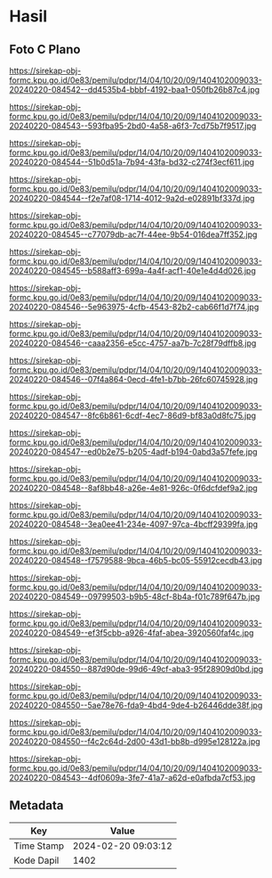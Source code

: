 # Hasil

## Foto C Plano

https://sirekap-obj-formc.kpu.go.id/0e83/pemilu/pdpr/14/04/10/20/09/1404102009033-20240220-084542--dd4535b4-bbbf-4192-baa1-050fb26b87c4.jpg

https://sirekap-obj-formc.kpu.go.id/0e83/pemilu/pdpr/14/04/10/20/09/1404102009033-20240220-084543--593fba95-2bd0-4a58-a6f3-7cd75b7f9517.jpg

https://sirekap-obj-formc.kpu.go.id/0e83/pemilu/pdpr/14/04/10/20/09/1404102009033-20240220-084544--51b0d51a-7b94-43fa-bd32-c274f3ecf611.jpg

https://sirekap-obj-formc.kpu.go.id/0e83/pemilu/pdpr/14/04/10/20/09/1404102009033-20240220-084544--f2e7af08-1714-4012-9a2d-e02891bf337d.jpg

https://sirekap-obj-formc.kpu.go.id/0e83/pemilu/pdpr/14/04/10/20/09/1404102009033-20240220-084545--c77079db-ac7f-44ee-9b54-016dea7ff352.jpg

https://sirekap-obj-formc.kpu.go.id/0e83/pemilu/pdpr/14/04/10/20/09/1404102009033-20240220-084545--b588aff3-699a-4a4f-acf1-40e1e4d4d026.jpg

https://sirekap-obj-formc.kpu.go.id/0e83/pemilu/pdpr/14/04/10/20/09/1404102009033-20240220-084546--5e963975-4cfb-4543-82b2-cab66f1d7f74.jpg

https://sirekap-obj-formc.kpu.go.id/0e83/pemilu/pdpr/14/04/10/20/09/1404102009033-20240220-084546--caaa2356-e5cc-4757-aa7b-7c28f79dffb8.jpg

https://sirekap-obj-formc.kpu.go.id/0e83/pemilu/pdpr/14/04/10/20/09/1404102009033-20240220-084546--07f4a864-0ecd-4fe1-b7bb-26fc60745928.jpg

https://sirekap-obj-formc.kpu.go.id/0e83/pemilu/pdpr/14/04/10/20/09/1404102009033-20240220-084547--8fc6b861-6cdf-4ec7-86d9-bf83a0d8fc75.jpg

https://sirekap-obj-formc.kpu.go.id/0e83/pemilu/pdpr/14/04/10/20/09/1404102009033-20240220-084547--ed0b2e75-b205-4adf-b194-0abd3a57fefe.jpg

https://sirekap-obj-formc.kpu.go.id/0e83/pemilu/pdpr/14/04/10/20/09/1404102009033-20240220-084548--8af8bb48-a26e-4e81-926c-0f6dcfdef9a2.jpg

https://sirekap-obj-formc.kpu.go.id/0e83/pemilu/pdpr/14/04/10/20/09/1404102009033-20240220-084548--3ea0ee41-234e-4097-97ca-4bcff29399fa.jpg

https://sirekap-obj-formc.kpu.go.id/0e83/pemilu/pdpr/14/04/10/20/09/1404102009033-20240220-084548--f7579588-9bca-46b5-bc05-55912cecdb43.jpg

https://sirekap-obj-formc.kpu.go.id/0e83/pemilu/pdpr/14/04/10/20/09/1404102009033-20240220-084549--09799503-b9b5-48cf-8b4a-f01c789f647b.jpg

https://sirekap-obj-formc.kpu.go.id/0e83/pemilu/pdpr/14/04/10/20/09/1404102009033-20240220-084549--ef3f5cbb-a926-4faf-abea-3920560faf4c.jpg

https://sirekap-obj-formc.kpu.go.id/0e83/pemilu/pdpr/14/04/10/20/09/1404102009033-20240220-084550--887d90de-99d6-49cf-aba3-95f28909d0bd.jpg

https://sirekap-obj-formc.kpu.go.id/0e83/pemilu/pdpr/14/04/10/20/09/1404102009033-20240220-084550--5ae78e76-fda9-4bd4-9de4-b26446dde38f.jpg

https://sirekap-obj-formc.kpu.go.id/0e83/pemilu/pdpr/14/04/10/20/09/1404102009033-20240220-084550--f4c2c64d-2d00-43d1-bb8b-d995e128122a.jpg

https://sirekap-obj-formc.kpu.go.id/0e83/pemilu/pdpr/14/04/10/20/09/1404102009033-20240220-084543--4df0609a-3fe7-41a7-a62d-e0afbda7cf53.jpg


## Metadata

| Key        | Value               |
| ---------- | ------------------- |
| Time Stamp | 2024-02-20 09:03:12 |
| Kode Dapil | 1402                |



